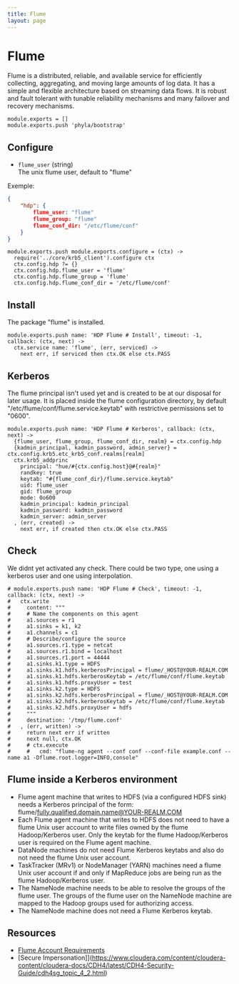 ```yaml
---
title: Flume
layout: page
---
```


# Flume

Flume is a distributed, reliable, and available service for efficiently collecting, 
aggregating, and moving large amounts of log data. It has a simple and flexible 
architecture based on streaming data flows. It is robust and fault tolerant with 
tunable reliability mechanisms and many failover and recovery mechanisms.

    module.exports = []
    module.exports.push 'phyla/bootstrap'

## Configure

*   `flume_user` (string)   
    The unix flume user, default to "flume"   

Exemple:

```json
{
    "hdp": {
        flume_user: "flume"
        flume_group: "flume"
        flume_conf_dir: "/etc/flume/conf"
    }
}
```

    module.exports.push module.exports.configure = (ctx) ->
      require('../core/krb5_client').configure ctx
      ctx.config.hdp ?= {}
      ctx.config.hdp.flume_user = 'flume'
      ctx.config.hdp.flume_group = 'flume'
      ctx.config.hdp.flume_conf_dir = '/etc/flume/conf'

## Install

The package "flume" is installed.

    module.exports.push name: 'HDP Flume # Install', timeout: -1, callback: (ctx, next) ->
      ctx.service name: 'flume', (err, serviced) ->
        next err, if serviced then ctx.OK else ctx.PASS

## Kerberos

The flume principal isn't used yet and is created to be at our disposal for later 
usage. It is placed inside the flume configuration directory, by default 
"/etc/flume/conf/flume.service.keytab" with restrictive permissions set to "0600".

    module.exports.push name: 'HDP Flume # Kerberos', callback: (ctx, next) ->
      {flume_user, flume_group, flume_conf_dir, realm} = ctx.config.hdp
      {kadmin_principal, kadmin_password, admin_server} = ctx.config.krb5.etc_krb5_conf.realms[realm]
      ctx.krb5_addprinc 
        principal: "hue/#{ctx.config.host}@#{realm}"
        randkey: true
        keytab: "#{flume_conf_dir}/flume.service.keytab"
        uid: flume_user
        gid: flume_group
        mode: 0o600
        kadmin_principal: kadmin_principal
        kadmin_password: kadmin_password
        kadmin_server: admin_server
      , (err, created) ->
        next err, if created then ctx.OK else ctx.PASS

## Check

We didnt yet activated any check. There could be two type, one using a kerberos user and one using interpolation.

    # module.exports.push name: 'HDP Flume # Check', timeout: -1, callback: (ctx, next) ->
    #   ctx.write
    #     content: """
    #     # Name the components on this agent
    #     a1.sources = r1
    #     a1.sinks = k1, k2
    #     a1.channels = c1
    #     # Describe/configure the source
    #     a1.sources.r1.type = netcat
    #     a1.sources.r1.bind = localhost
    #     a1.sources.r1.port = 44444
    #     a1.sinks.k1.type = HDFS
    #     a1.sinks.k1.hdfs.kerberosPrincipal = flume/_HOST@YOUR-REALM.COM
    #     a1.sinks.k1.hdfs.kerberosKeytab = /etc/flume/conf/flume.keytab
    #     a1.sinks.k1.hdfs.proxyUser = test
    #     a1.sinks.k2.type = HDFS
    #     a1.sinks.k2.hdfs.kerberosPrincipal = flume/_HOST@YOUR-REALM.COM
    #     a1.sinks.k2.hdfs.kerberosKeytab = /etc/flume/conf/flume.keytab
    #     a1.sinks.k2.hdfs.proxyUser = hdfs
    #     """
    #     destination: '/tmp/flume.conf'
    #   , (err, written) ->
    #     return next err if written
    #     next null, ctx.OK
    #     # ctx.execute
    #     #   cmd: "flume-ng agent --conf conf --conf-file example.conf --name a1 -Dflume.root.logger=INFO,console"


## Flume inside a Kerberos environment


*   Flume agent machine that writes to HDFS (via a configured HDFS sink) 
    needs a Kerberos principal of the form: 
    flume/fully.qualified.domain.name@YOUR-REALM.COM
*   Each Flume agent machine that writes to HDFS does not need to 
    have a flume Unix user account to write files owned by the flume 
    Hadoop/Kerberos user. Only the keytab for the flume Hadoop/Kerberos 
    user is required on the Flume agent machine.   
*   DataNode machines do not need Flume Kerberos keytabs and also do 
    not need the flume Unix user account.   
*   TaskTracker (MRv1) or NodeManager (YARN) machines need a flume Unix 
    user account if and only if MapReduce jobs are being run as the 
    flume Hadoop/Kerberos user.   
*   The NameNode machine needs to be able to resolve the groups of the 
    flume user. The groups of the flume user on the NameNode machine 
    are mapped to the Hadoop groups used for authorizing access.   
*   The NameNode machine does not need a Flume Kerberos keytab.   

## Resources

*   [Flume Account Requirements](https://www.cloudera.com/content/cloudera-content/cloudera-docs/CDH4/latest/CDH4-Security-Guide/cdh4sg_topic_4_3.html)
*   [Secure Impersonation]](https://www.cloudera.com/content/cloudera-content/cloudera-docs/CDH4/latest/CDH4-Security-Guide/cdh4sg_topic_4_2.html)













